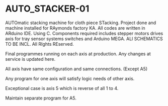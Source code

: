 # AUTO_STACKER-01
AUTOmatic stacking machine for cloth piece STacking. Project done and machine installed for RAymonds factory KA.
All codes are written in ARduino IDE. Using C.
Components required includes stepper motors drives axis for tray sensor systems switches and Arduino MEGA.
ALl SCHEMATICS TO BE INCL.
All RIghts REserved. 

Final programmes running on each axis at production. Any changes at service is updated here.

All axis have same configuration and same connections. (Except A5)

Any program for one axis will satisfy logic needs of other axis.

Exceptional case is axis 5 which is reverse of all 1 to 4.

Maintain separate program for A5. 
